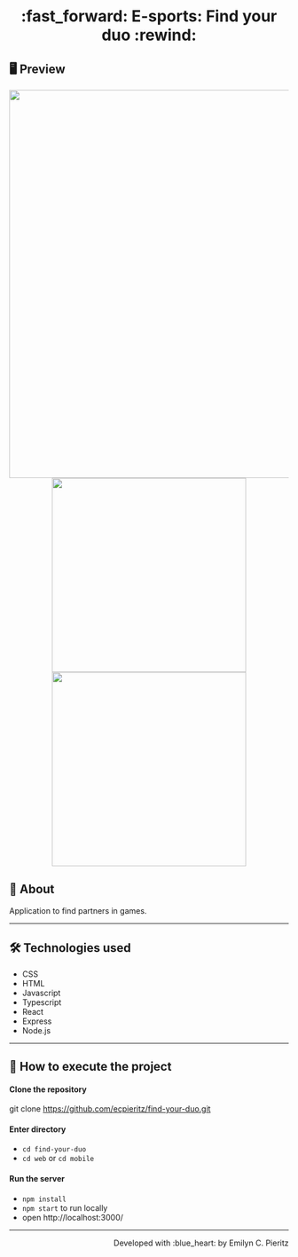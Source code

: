 <h1 align = "center"> :fast_forward: E-sports: Find your duo :rewind: </h1>

## 🖥 Preview
<p align = "center">
  <img src = "xxx" width = "700" height = "auto">
  <img src = "xxx" width = "350" height = "auto">
  <img src = "xxx" width = "350" height = "auto">
</p>

## 📖 About
<p>Application to find partners in games.</p>

---

## 🛠 Technologies used
- CSS
- HTML
- Javascript
- Typescript
- React
- Express
- Node.js

---


## 🚀 How to execute the project
#### Clone the repository
git clone https://github.com/ecpieritz/find-your-duo.git

#### Enter directory
- `cd find-your-duo`
- `cd web` or `cd mobile`

#### Run the server
- `npm install`
- `npm start` to run locally
- open http://localhost:3000/ 

---
<p align = "right">Developed with :blue_heart: by Emilyn C. Pieritz</p>


